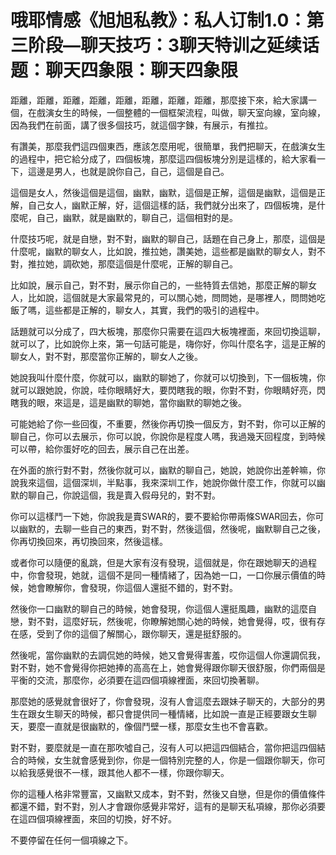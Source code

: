 # 哦耶情感《旭旭私教》：私人订制1.0：第三阶段—聊天技巧：3聊天特训之延续话题：聊天四象限：聊天四象限

距離，距離，距離，距離，距離，距離，距離，距離，那麼接下來，給大家講一個，在戲演女生的時候，一個整體的一個框架流程，叫做，聊天室向線，室向線，因為我們在前面，講了很多個技巧，就這個字鍊，有展示，有推拉。

有讚美，那麼我們這四個東西，應該怎麼用呢，很簡單，我們把聊天，在戲演女生的過程中，把它給分成了，四個板塊，那麼這四個板塊分別是這樣的，給大家看一下，這邊是男人，也就是說你自己，自己，這個是自己。

這個是女人，然後這個是這個，幽默，幽默，這個是正解，這個是幽默，這個是正解，自己女人，幽默正解，好，這個這樣的話，我們就分出來了，四個板塊，是什麼呢，自己，幽默，就是幽默的，聊自己，這個相對的是。

什麼技巧呢，就是自戀，對不對，幽默的聊自己，話題在自己身上，那麼，這個是什麼呢，幽默的聊女人，比如說，推拉她，讚美她，這些都是幽默的聊女人，對不對，推拉她，調砍她，那麼這個是什麼呢，正解的聊自己。

比如說，展示自己，對不對，展示你自己的，一些特質去信她，那麼正解的聊女人，比如說，這個就是大家最常見的，可以關心她，問問她，是哪裡人，問問她吃飯了嗎，這些都是正解的，聊女人，其實，我們的吸引的過程中。

話題就可以分成了，四大板塊，那麼你只需要在這四大板塊裡面，來回切換這聊，就可以了，比如說你上來，第一句話可能是，嗨你好，你叫什麼名字，這是正解的聊女人，對不對，那麼當你正解的，聊女人之後。

她說我叫什麼什麼，你就可以，幽默的聊她了，你就可以切換到，下一個板塊，你就可以跟她說，你說，哇你眼睛好大，要閃瞎我的眼，你對不對，你眼睛好亮，閃瞎我的眼，來這是，這是幽默的聊她，當你幽默的聊她之後。

可能她給了你一些回復，不重要，然後你再切換一個反方，對不對，你可以正解的聊自己，你可以去展示，你可以說，你說你是程度人嗎，我過幾天回程度，到時候可以帶，給你蛋好吃的回去，展示自己在出差。

在外面的旅行對不對，然後你就可以，幽默的聊自己，她說，她說你出差幹嘛，你說我來這個，這個深圳，半點事，我來深圳工作，她說你做什麼工作，你就可以幽默的聊自己，你說這個，我是賣入假母兒的，對不對。

你可以這樣鬥一下她，你說我是賣SWAR的，要不要給你帶兩條SWAR回去，你可以幽默的，去聊一些自己的東西，對不對，然後這個，然後呢，幽默聊自己之後，你再切換回來，再切換回來，然後這樣。

或者你可以隨便的亂跳，但是大家有沒有發現，這個就是，你在跟她聊天的過程中，你會發現，她就，這個不是同一種情緒了，因為她一口，一口你展示價值的時候，她會瞭解你，會發現，你這個人還挺不錯的，對不對。

然後你一口幽默的聊自己的時候，她會發現，你這個人還挺風趣，幽默的這麼自戀，對不對，這麼好玩，然後呢，你瞭解她關心她的時候，她會覺得，哎，很有存在感，受到了你的這個了解關心，跟你聊天，還是挺舒服的。

然後呢，當你幽默的去調侃她的時候，她又會覺得害羞，哎你這個人你還調侃我，對不對，她不會覺得你把她捧的高高在上，她會覺得跟你聊天很舒服，你們兩個是平衡的交流，那麼你，必須要在這四個項線裡面，來回切換著聊。

那麼她的感覺就會很好了，你會發現，沒有人會這麼去跟妹子聊天的，大部分的男生在跟女生聊天的時候，都只會提供同一種情緒，比如說一直是正經要跟女生聊天，要麼一直就是很幽默的，像個鬥壁一樣，那麼女生也不會喜歡。

對不對，要麼就是一直在那吹噓自己，沒有人可以把這四個結合，當你把這四個結合的時候，女生就會感覺到你，你是一個特別完整的人，你是一個跟你聊天，你可以給我感覺很不一樣，跟其他人都不一樣，你跟你聊天。

你的這種人格非常豐富，又幽默又成本，對不對，然後又自戀，但是你的價值條件都還不錯，對不對，別人才會跟你感覺非常好，這有的是聊天私項線，那你必須要在這四個項線裡面，來回的切換，好不好。

不要停留在任何一個項線之下。